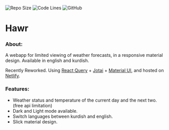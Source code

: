 ![Repo Size](https://img.shields.io/github/repo-size/ahmeddots/hawr?style=flat-square)
![Code Lines](https://img.shields.io/tokei/lines/github/ahmeddots/hawr?style=flat-square)
![GitHub](https://img.shields.io/github/license/ahmeddots/hawr?style=flat-square)

# Hawr

### About:
A webapp for limited viewing of weather forecasts, in a responsive material design. Available in english and kurdish.

Recently Reworked. Using [React Query](https://react-query-v3.tanstack.com/) + [Jotai](https://jotai.org/) + [Material UI](https://mui.com/), and hosted on [Netlify](https://hawr.netlify.app/).

### Features:
- Weather status and temperature of the current day and the next two. (free api limitation)
- Dark and Light mode available.
- Switch languages between kurdish and english.
- Slick material design.

